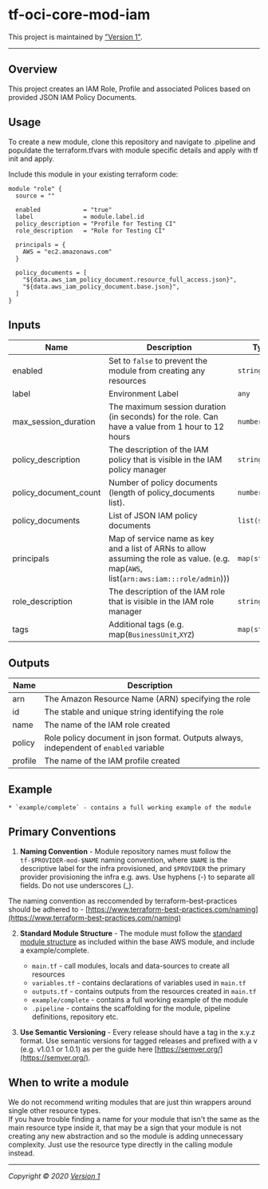 # tf-oci-core-mod-iam

This project is maintained by ["Version 1"](https://www.version1.com). 
 
--- 
 
## Overview 
 
This project creates an IAM Role, Profile and associated Polices based on provided JSON IAM Policy Documents.
 
## Usage  

To create a new module, clone this repository and navigate to .pipeline and populdate the terraform.tfvars with module specific details and apply with tf init and apply.

Include this module in your existing terraform code: 
 
```hcl 
module "role" {
  source = ""

  enabled            = "true"
  label              = module.label.id
  policy_description = "Profile for Testing CI"
  role_description   = "Role for Testing CI"

  principals = {
    AWS = "ec2.amazonaws.com"
  }

  policy_documents = [
    "${data.aws_iam_policy_document.resource_full_access.json}",
    "${data.aws_iam_policy_document.base.json}",
  ]
}

``` 
 
## Inputs

| Name | Description | Type | Default | Required |
|------|-------------|------|---------|:-----:|
| enabled | Set to `false` to prevent the module from creating any resources | `string` | `"true"` | no |
| label | Environment Label | `any` | n/a | yes |
| max\_session\_duration | The maximum session duration (in seconds) for the role. Can have a value from 1 hour to 12 hours | `number` | `3600` | no |
| policy\_description | The description of the IAM policy that is visible in the IAM policy manager | `string` | n/a | yes |
| policy\_document\_count | Number of policy documents (length of policy\_documents list). | `number` | `1` | no |
| policy\_documents | List of JSON IAM policy documents | `list(string)` | `[]` | no |
| principals | Map of service name as key and a list of ARNs to allow assuming the role as value. (e.g. map(`AWS`, list(`arn:aws:iam:::role/admin`))) | `map(string)` | `{}` | no |
| role\_description | The description of the IAM role that is visible in the IAM role manager | `string` | n/a | yes |
| tags | Additional tags (e.g. map(`BusinessUnit`,`XYZ`) | `map(string)` | `{}` | no |

## Outputs

| Name | Description |
|------|-------------|
| arn | The Amazon Resource Name (ARN) specifying the role |
| id | The stable and unique string identifying the role |
| name | The name of the IAM role created |
| policy | Role policy document in json format. Outputs always, independent of `enabled` variable |
| profile | The name of the IAM profile created |

## Example  
 
    * `example/complete` - contains a full working example of the module 
 
## Primary Conventions 
 
1. **Naming Convention** - Module repository names must follow the `tf-$PROVIDER-mod-$NAME` naming convention, where `$NAME` is the descriptive label for the infra provisioned, and `$PROVIDER` the primary provider provisioning the infra e.g. aws. Use hyphens (-) to separate all fields. Do not use underscores (_). 
 
The naming convention as reccomended by terraform-best-practices should be adhered to - [https://www.terraform-best-practices.com/naming](https://www.terraform-best-practices.com/naming) 
 
2. **Standard Module Structure** - The module must follow the [standard module structure](https://www.terraform.io/docs/modules/index.html#standard-module-structure) as included within the base AWS module, and include a example/complete. 
 
    * `main.tf` - call modules, locals and data-sources to create all resources 
    * `variables.tf` - contains declarations of variables used in `main.tf` 
    * `outputs.tf` - contains outputs from the resources created in `main.tf` 
    * `example/complete` - contains a full working example of the module 
    * `.pipeline` - contains the scaffolding for the module, pipeline definitions, repository etc.
 
3. **Use Semantic Versioning** - Every release should have a tag in the x.y.z format. Use semantic versions for tagged releases and prefixed with a v (e.g. v1.0.1 or 1.0.1) as per the guide here [https://semver.org/](https://semver.org/).
 
## When to write a module 
We do not recommend writing modules that are just thin wrappers around single other resource types.  
If you have trouble finding a name for your module that isn't the same as the main resource type inside it, that may be a sign that your module is not creating any new abstraction and so the module is adding unnecessary complexity. Just use the resource type directly in the calling module instead. 
 
--- 
 
_Copyright © 2020 [Version 1](https://www.version1.com)_ 